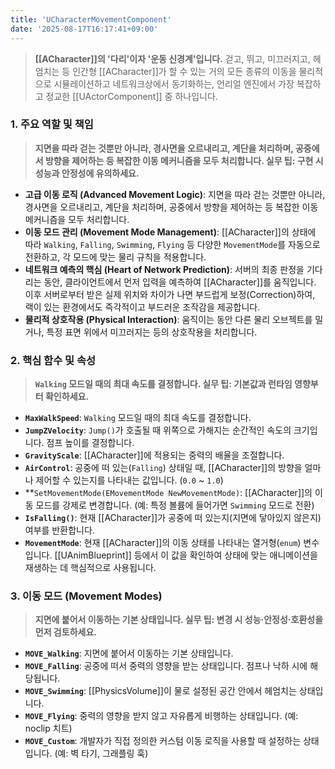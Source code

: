 ```yaml
---
title: 'UCharacterMovementComponent'
date: '2025-08-17T16:17:41+09:00'
---
```

> **[[ACharacter]]의 '다리'이자 '운동 신경계'입니다.** 걷고, 뛰고, 미끄러지고, 헤엄치는 등 인간형 [[ACharacter]]가 할 수 있는 거의 모든 종류의 이동을 물리적으로 시뮬레이션하고 네트워크상에서 동기화하는, 언리얼 엔진에서 가장 복잡하고 정교한 [[UActorComponent]] 중 하나입니다.

### **1. 주요 역할 및 책임**
> **지면을 따라 걷는 것뿐만 아니라, 경사면을 오르내리고, 계단을 처리하며, 공중에서 방향을 제어하는 등 복잡한 이동 메커니즘을 모두 처리합니다. 실무 팁: 구현 시 성능과 안정성에 유의하세요.**
* **고급 이동 로직 (Advanced Movement Logic)**:
	지면을 따라 걷는 것뿐만 아니라, 경사면을 오르내리고, 계단을 처리하며, 공중에서 방향을 제어하는 등 복잡한 이동 메커니즘을 모두 처리합니다.
* **이동 모드 관리 (Movement Mode Management)**:
	[[ACharacter]]의 상태에 따라 `Walking`, `Falling`, `Swimming`, `Flying` 등 다양한 `MovementMode`를 자동으로 전환하고, 각 모드에 맞는 물리 규칙을 적용합니다.
* **네트워크 예측의 핵심 (Heart of Network Prediction)**:
	서버의 최종 판정을 기다리는 동안, 클라이언트에서 먼저 입력을 예측하여 [[ACharacter]]를 움직입니다. 이후 서버로부터 받은 실제 위치와 차이가 나면 부드럽게 보정(Correction)하여, 랙이 있는 환경에서도 즉각적이고 부드러운 조작감을 제공합니다.
* **물리적 상호작용 (Physical Interaction)**:
	움직이는 동안 다른 물리 오브젝트를 밀거나, 특정 표면 위에서 미끄러지는 등의 상호작용을 처리합니다.

### **2. 핵심 함수 및 속성**
> **`Walking` 모드일 때의 최대 속도를 결정합니다. 실무 팁: 기본값과 런타임 영향부터 확인하세요.**
* **`MaxWalkSpeed`**:
	`Walking` 모드일 때의 최대 속도를 결정합니다.
* **`JumpZVelocity`**:
	`Jump()`가 호출될 때 위쪽으로 가해지는 순간적인 속도의 크기입니다. 점프 높이를 결정합니다.
* **`GravityScale`**:
	[[ACharacter]]에 적용되는 중력의 배율을 조절합니다.
* **`AirControl`**:
	공중에 떠 있는(`Falling`) 상태일 때, [[ACharacter]]의 방향을 얼마나 제어할 수 있는지를 나타내는 값입니다. (`0.0` ~ `1.0`)
* **`SetMovementMode(EMovementMode NewMovementMode)`:
	[[ACharacter]]의 이동 모드를 강제로 변경합니다. (예: 특정 볼륨에 들어가면 `Swimming` 모드로 전환)
* **`IsFalling()`**:
	현재 [[ACharacter]]가 공중에 떠 있는지(지면에 닿아있지 않은지) 여부를 반환합니다.
* **`MovementMode`**:
	현재 [[ACharacter]]의 이동 상태를 나타내는 열거형(`enum`) 변수입니다. [[UAnimBlueprint]] 등에서 이 값을 확인하여 상태에 맞는 애니메이션을 재생하는 데 핵심적으로 사용됩니다.

### **3. 이동 모드 (Movement Modes)**
> **지면에 붙어서 이동하는 기본 상태입니다. 실무 팁: 변경 시 성능·안정성·호환성을 먼저 검토하세요.**
* **`MOVE_Walking`**:
	지면에 붙어서 이동하는 기본 상태입니다.
* **`MOVE_Falling`**:
	공중에 떠서 중력의 영향을 받는 상태입니다. 점프나 낙하 시에 해당됩니다.
* **`MOVE_Swimming`**:
	[[PhysicsVolume]]이 물로 설정된 공간 안에서 헤엄치는 상태입니다.
* **`MOVE_Flying`**:
	중력의 영향을 받지 않고 자유롭게 비행하는 상태입니다. (예: noclip 치트)
* **`MOVE_Custom`**:
	개발자가 직접 정의한 커스텀 이동 로직을 사용할 때 설정하는 상태입니다. (예: 벽 타기, 그래플링 훅)
